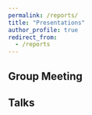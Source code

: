 ```yaml
---
permalink: /reports/
title: "Presentations"
author_profile: true
redirect_from: 
  - /reports
---
```


## Group Meeting
## Talks
